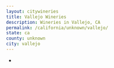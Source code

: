 ```yaml
---
layout: citywineries
title: Vallejo Wineries
description: Wineries in Vallejo, CA
permalink: /california/unknown/vallejo/
state: ca
county: unknown
city: vallejo
---
```

-
